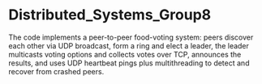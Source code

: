# Distributed_Systems_Group8
The code implements a peer-to-peer food-voting system: peers discover each other via UDP broadcast, form a ring and elect a leader, the leader multicasts voting options and collects votes over TCP, announces the results, and uses UDP heartbeat pings plus multithreading to detect and recover from crashed peers.
